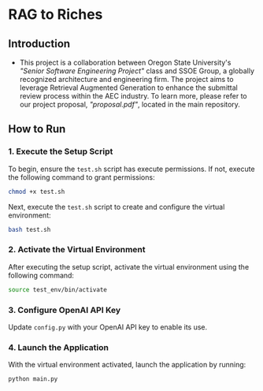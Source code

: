 # RAG to Riches

## Introduction

- This project is a collaboration between Oregon State University's *"Senior Software Engineering Project"* class and SSOE Group, a globally recognized architecture and engineering firm. The project aims to leverage Retrieval Augmented Generation to enhance the submittal review process within the AEC industry. To learn more, please refer to our project proposal, *"proposal.pdf"*, located in the main repository.

## How to Run

### 1. Execute the Setup Script
To begin, ensure the `test.sh` script has execute permissions. If not, execute the following command to grant permissions:
   ```bash
   chmod +x test.sh
   ```

Next, execute the `test.sh` script to create and configure the virtual environment:
   ```bash
   bash test.sh
   ```

### 2. Activate the Virtual Environment
After executing the setup script, activate the virtual environment using the following command:
```bash
source test_env/bin/activate
```

### 3. Configure OpenAI API Key
Update `config.py` with your OpenAI API key to enable its use.

### 4. Launch the Application
With the virtual environment activated, launch the application by running:
```bash
python main.py
